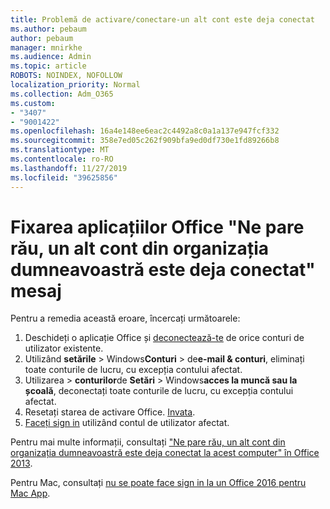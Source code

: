 ```yaml
---
title: Problemă de activare/conectare-un alt cont este deja conectat
ms.author: pebaum
author: pebaum
manager: mnirkhe
ms.audience: Admin
ms.topic: article
ROBOTS: NOINDEX, NOFOLLOW
localization_priority: Normal
ms.collection: Adm_O365
ms.custom:
- "3407"
- "9001422"
ms.openlocfilehash: 16a4e148ee6eac2c4492a8c0a1a137e947fcf332
ms.sourcegitcommit: 358e7ed05c262f909bfa9ed0df730e1fd89266b8
ms.translationtype: MT
ms.contentlocale: ro-RO
ms.lasthandoff: 11/27/2019
ms.locfileid: "39625856"
---
```

# <a name="fixing-the-office-apps-sorry-another-account-from-your-organization-is-already-signed-in-message"></a>Fixarea aplicațiilor Office "Ne pare rău, un alt cont din organizația dumneavoastră este deja conectat" mesaj

Pentru a remedia această eroare, încercați următoarele:

1. Deschideți o aplicație Office și [deconectează-te](https://support.office.com/article/5a20dc11-47e9-4b6f-945d-478cb6d92071) de orice conturi de utilizator existente.   
2. Utilizând **setările** > Windows**Conturi** > de**e-mail & conturi**, eliminați toate conturile de lucru, cu excepția contului afectat. 
3. Utilizarea > **conturilor**de **Setări** > Windows**acces la muncă sau la școală**, deconectați toate conturile de lucru, cu excepția contului afectat. 
4. Resetați starea de activare Office. [Invata](https://docs.microsoft.com/office365/troubleshoot/activation/reset-office-365-proplus-activation-state
).
5. [Faceți sign in](https://support.office.com/article/628ea040-f265-49de-b986-be09c3ebf8a9) utilizând contul de utilizator afectat. 

Pentru mai multe informații, consultați ["Ne pare rău, un alt cont din organizația dumneavoastră este deja conectat la acest computer" în Office 2013](https://docs.microsoft.com/office/troubleshoot/error-messages/another-account-already-signed-in).

Pentru Mac, consultați [nu se poate face sign in la un Office 2016 pentru Mac App](https://docs.microsoft.com/office365/troubleshoot/authentication/sign-in-to-office-2016-for-mac-fail).